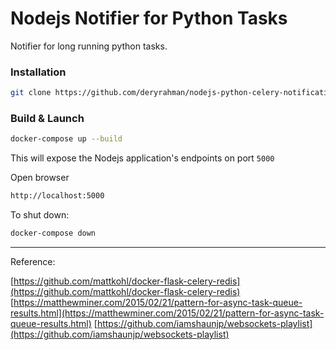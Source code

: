# Nodejs Notifier for Python Tasks

Notifier for long running python tasks.

### Installation

```bash
git clone https://github.com/deryrahman/nodejs-python-celery-notification
```

### Build & Launch

```bash
docker-compose up --build
```

This will expose the Nodejs application's endpoints on port `5000`

Open browser
```bash
http://localhost:5000
```

To shut down:

```bash
docker-compose down
```

---
Reference:

[https://github.com/mattkohl/docker-flask-celery-redis](https://github.com/mattkohl/docker-flask-celery-redis)
[https://matthewminer.com/2015/02/21/pattern-for-async-task-queue-results.html](https://matthewminer.com/2015/02/21/pattern-for-async-task-queue-results.html)
[https://github.com/iamshaunjp/websockets-playlist](https://github.com/iamshaunjp/websockets-playlist)